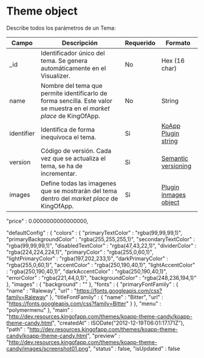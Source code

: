 # Theme object

Describe todos los parámetros de un Tema:

| Campo | Descripción                                                                | Requerido | Formato       |
| ----- | -------------------------------------------------------------------------- | --------- | ------------- |
| _id   | Identificador único del tema. Se genera automáticamente en el Visualizer.  | No        | Hex (16 char) |
| name  | Nombre del tema que permite identificarlo de forma sencilla. Este valor se muestra en el *market place* de KingOfApp. | No | String |
| identifier | Identifica de forma inequívoca el tema.                               | Si        | [KoApp Plugin string](spanish/objects/koapp-plugin-string.md) |
| version | Código de versión. Cada vez que se actualiza el tema, se ha de incrementar. | Si | [Semantic versioning](http://semver.org/) |
| images | Define todas las imagenes que se mostrarán del tema dentro del *market place* de KingOfApp. | Si | [Plugin inmages object](spanish/objects/plugin-images-object.md) |

"price" : 0.0000000000000000,

"defaultConfig" : {
    "colors" : {
        "primaryTextColor" : "rgba(99,99,99,1)",
        "primaryBackgroundColor" : "rgba(255,255,255,1)",
        "secondaryTextColor" : "rgba(99,99,99,1)",
        "disabledTextColor" : "rgba(47,43,22,1)",
        "dividerColor" : "rgba(224,224,224,1)",
        "primaryColor" : "rgba(255,0,60,1)",
        "lightPrimaryColor" : "rgba(197,202,233,1)",
        "darkPrimaryColor" : "rgba(255,0,60,1)",
        "accentColor" : "rgba(250,190,40,1)",
        "lightAccentColor" : "rgba(250,190,40,1)",
        "darkAccentColor" : "rgba(250,190,40,1)",
        "errorColor" : "rgba(221,44,0,1)",
        "backgroundColor" : "rgba(248,236,194,1)"
    },
    "images" : {
        "background" : ""
    },
    "fonts" : {
        "primaryFontFamily" : {
            "name" : "Raleway",
            "url" : "https://fonts.googleapis.com/css?family=Raleway"
        },
        "titleFontFamily" : {
            "name" : "Bitter",
            "url" : "https://fonts.googleapis.com/css?family=Bitter"
        }
    },
    "menu" : "polymermenu"
},
"main" : "http://dev.resources.kingofapp.com/themes/koapp-theme-candy/koapp-theme-candy.html",
"createdAt" : ISODate("2012-12-19T06:01:17.171Z"),
"path" : "http://dev.resources.kingofapp.com/themes/koapp-theme-candy/koapp-theme-candy.html",
"preview" : "http://dev.resources.kingofapp.com/themes/koapp-theme-candy/images/screenshot01.png",
"status" : false,
"isUpdated" : false
